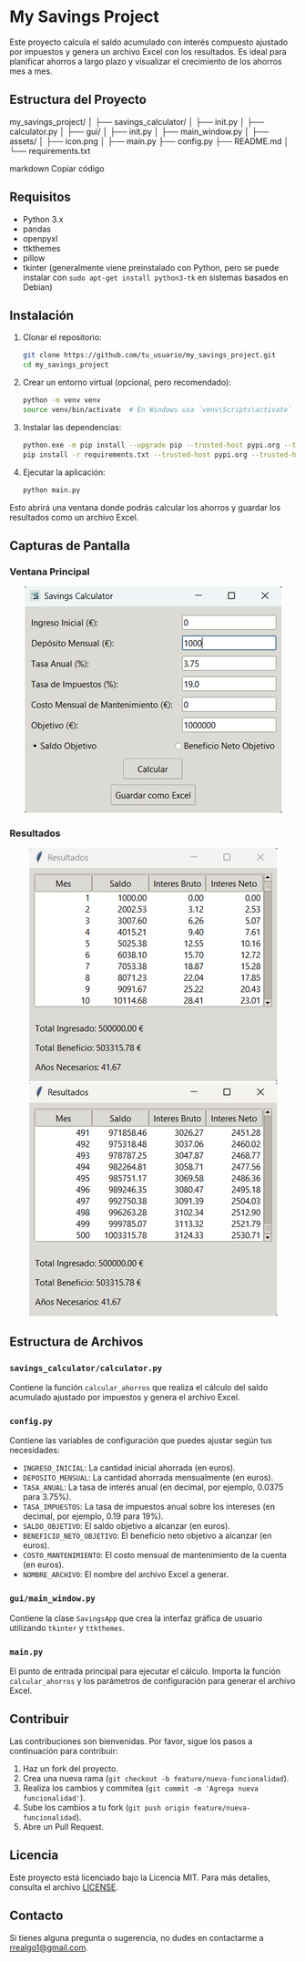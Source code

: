 
# My Savings Project

Este proyecto calcula el saldo acumulado con interés compuesto ajustado por impuestos y genera un archivo Excel con los resultados. Es ideal para planificar ahorros a largo plazo y visualizar el crecimiento de los ahorros mes a mes.

## Estructura del Proyecto

my_savings_project/
│
├── savings_calculator/
│ ├── init.py
│ ├── calculator.py
│
├── gui/
│ ├── init.py
│ ├── main_window.py
│
├── assets/
│ ├── icon.png
│
├── main.py
├── config.py
├── README.md
│
└── requirements.txt

markdown
Copiar código

## Requisitos

- Python 3.x
- pandas
- openpyxl
- ttkthemes
- pillow
- tkinter (generalmente viene preinstalado con Python, pero se puede instalar con `sudo apt-get install python3-tk` en sistemas basados en Debian)

## Instalación

1. Clonar el repositorio:

    ```sh
    git clone https://github.com/tu_usuario/my_savings_project.git
    cd my_savings_project
    ```

2. Crear un entorno virtual (opcional, pero recomendado):

    ```sh
    python -m venv venv
    source venv/bin/activate  # En Windows usa `venv\Scripts\activate`
    ```

3. Instalar las dependencias:

    ```sh
    python.exe -m pip install --upgrade pip --trusted-host pypi.org --trusted-host files.pythonhosted.org
    pip install -r requirements.txt --trusted-host pypi.org --trusted-host files.pythonhosted.org
    ```

4. Ejecutar la aplicación:

    ```sh
    python main.py
    ```

Esto abrirá una ventana donde podrás calcular los ahorros y guardar los resultados como un archivo Excel.

## Capturas de Pantalla

### Ventana Principal

<p align="center">
  <img src="assets/main_window.png" alt="Ventana Principal">
</p>

### Resultados

<p align="center">
  <img src="assets/result_window.png" alt="Resultados">
  <img src="assets/result_window_end.png" alt="Resultados Finales">
</p>


## Estructura de Archivos

### `savings_calculator/calculator.py`

Contiene la función `calcular_ahorros` que realiza el cálculo del saldo acumulado ajustado por impuestos y genera el archivo Excel.

### `config.py`

Contiene las variables de configuración que puedes ajustar según tus necesidades:
- `INGRESO_INICIAL`: La cantidad inicial ahorrada (en euros).
- `DEPOSITO_MENSUAL`: La cantidad ahorrada mensualmente (en euros).
- `TASA_ANUAL`: La tasa de interés anual (en decimal, por ejemplo, 0.0375 para 3.75%).
- `TASA_IMPUESTOS`: La tasa de impuestos anual sobre los intereses (en decimal, por ejemplo, 0.19 para 19%).
- `SALDO_OBJETIVO`: El saldo objetivo a alcanzar (en euros).
- `BENEFICIO_NETO_OBJETIVO`: El beneficio neto objetivo a alcanzar (en euros).
- `COSTO_MANTENIMIENTO`: El costo mensual de mantenimiento de la cuenta (en euros).
- `NOMBRE_ARCHIVO`: El nombre del archivo Excel a generar.

### `gui/main_window.py`

Contiene la clase `SavingsApp` que crea la interfaz gráfica de usuario utilizando `tkinter` y `ttkthemes`.

### `main.py`

El punto de entrada principal para ejecutar el cálculo. Importa la función `calcular_ahorros` y los parámetros de configuración para generar el archivo Excel.

## Contribuir

Las contribuciones son bienvenidas. Por favor, sigue los pasos a continuación para contribuir:

1. Haz un fork del proyecto.
2. Crea una nueva rama (`git checkout -b feature/nueva-funcionalidad`).
3. Realiza los cambios y commitea (`git commit -m 'Agrega nueva funcionalidad'`).
4. Sube los cambios a tu fork (`git push origin feature/nueva-funcionalidad`).
5. Abre un Pull Request.

## Licencia

Este proyecto está licenciado bajo la Licencia MIT. Para más detalles, consulta el archivo [LICENSE](LICENSE).

## Contacto

Si tienes alguna pregunta o sugerencia, no dudes en contactarme a [rrealgo1@gmail.com](mailto:rrealgo1@gmail.com).
